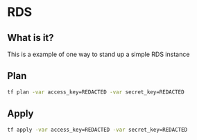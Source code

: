 # RDS

## What is it?
This is a example of one way to stand up a simple RDS instance

## Plan
```sh
tf plan -var access_key=REDACTED -var secret_key=REDACTED
```

## Apply
```sh
tf apply -var access_key=REDACTED -var secret_key=REDACTED
```

